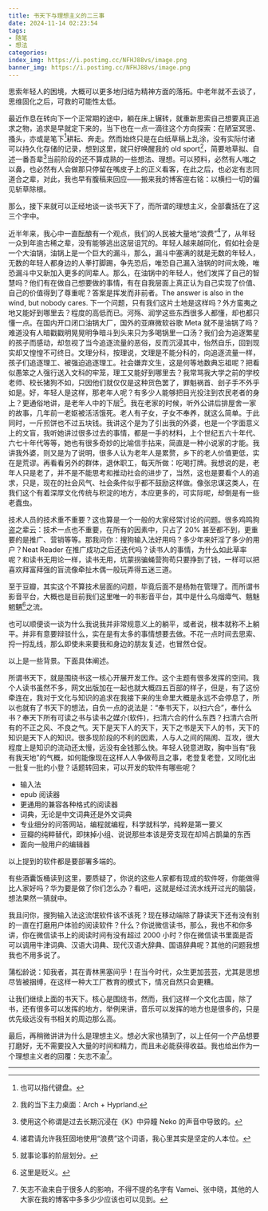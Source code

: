 ```yaml
---
title: 书天下与理想主义的二三事
date: 2024-11-14 02:23:54
tags:
- 随笔
- 想法
categories:
index_img: https://i.postimg.cc/NFHJ88vs/image.png
banner_img: https://i.postimg.cc/NFHJ88vs/image.png
---
```


思索年轻人的困境，大概可以更多地归结为精神方面的落拓。中老年就不去谈了，思维固化之后，可救的可能性太低。

最近作息在转向下一个正常期的途中，躺在床上辗转，就重新思索自己想要真正追求之物，追求是早就定下来的，当下也在一点一滴往这个方向探索：在陋室冥思、搔头，亦或是笔下[^1]耕耘、奔走。然而始终只是在白纸草稿上乱涂，没有实际付诸可以持久化存储的记录，想到这里，就只好唤醒我的 old sport[^2]，简要地草拟、自述一番吾辈[^3]当前阶段的还不算成熟的一些想法、理想。可以预料，必然有人嗤之以鼻，也必然有人会做那只停留在嘴皮子上的正义看客，在此之后，也必定有志同道合之辈，对此，我也早有腹稿来回应——搬来我的博客座右铭：以横扫一切的偏见斩草除根。

那么，接下来就可以正经地谈一谈书天下了，而所谓的理想主义，全部囊括在了这三个字中。

近半年来，我心中一直酝酿有一个观点，我们的人民被大量地“浪费”[^4]了，从年轻一众到年逾古稀之辈，没有能够逃出这层诅咒的。年轻人越来越同化，假如社会是一个大油锅，油锅上是一个巨大的漏斗，那么，漏斗中塞满的就是无数的年轻人，无数的年轻人都身边的人拳打脚踢，争先恐后，唯恐自己漏入油锅的时间太晚，唯恐漏斗中又新加入更多的同辈人。那么，在油锅中的年轻人，他们发挥了自己的智慧吗？他们有在做自己想要做的事情，有在自我层面上真正认为自己实现了价值、自己的价值得到了尊重呢？答案是挥发而非前者。The answer is also in the wind, but nobody cares. 下一个问题，只有我们这片土地是这样吗？外方蛮夷之地又能好到哪里去？程度的高低而已。河殇、润学这些东西很多人都懂，却也都只懂一点。在国内开口闭口油锅大厂，国外的亚麻微软谷歌 Meta 就不是油锅了吗？难道没有人暗戳戳明晃晃明争暗斗到头来只为多喝锅里一口汤？我们会为追逐繁星的孩子而感动，却忽视了当今追逐流量的恶俗，反而沉浸其中，怡然自乐，回到现实却又惶惶不可终日。文理分科，按理说，文理是不能分科的，向追逐流量一样，孩子们追逐理工、被强迫追逐理工。社会嫌弃文生，这是何等地数典忘祖呢？把看似愚笨之人强行送入文科的牢笼，理工又能好到哪里去？我常骂我大学之前的学校老师、校长猪狗不如，只因他们就仅仅是这种货色罢了，罪魁祸首、刽子手不外乎如是。好，年轻人是这样，那老年人呢？有多少人能够把目光投注到农民老者的身上？更通俗地讲，是老年人中的下层[^5]。我在老家的时候，听外公讲后排屋舍一家的故事，几年前一老妪被活活饿死。老人有子女，子女不奉养，就这么简单。于此同时，一斤煎饼也不过五块钱。我讲这个是为了引出我的外婆，也是一个字面意义上的文盲，我听她讲过很多过去的事情，都是一手的材料，上个世纪五六十年代、六七十年代等等，她也有很多奇妙的比喻信手拈来，简直是一种小说家的才能。我讲我外婆，则又是为了说明，很多人认为老年人是累赘，乡下的老人价值更低，实在是荒谬。再看看另外的群体，退休职工，每天所做：吃喝打牌。我想说的是，老年人只是老了，并不是不能思考和推动社会的进步了，当然，这也是要看个人的追求，只是，现在的社会风气、社会条件似乎都不鼓励这样做。像张忠谋这类人，在我们这个有着深厚文化传统与积淀的地方，本应更多的，可实际呢，却倒是有一些老蠹虫。

技术人员的技术重不重要？这也算是一个一般的大家经常讨论的问题。很多鸡鸣狗盗之辈云：技术一点也不重要，在所有的因素中，只占了 20% 甚至都不到，更重要的是推广、营销等等。那我问你：搜狗输入法好用吗？多少年来奸淫了多少的用户？Neat Reader 在推广成功之后还迭代吗？读书人的事情，为什么如此草率呢？和读书无用论一样，读书无用，坑蒙拐骗蝇营狗苟只要挣到了钱，一样可以把喜欢拜富拜强的盲流像牵扯木偶一般玩弄得五迷三道。

至于豆瓣，其实这个不算技术层面的问题，毕竟后面不是杨勃在管理了。而所谓书影音平台，大概也是目前我们这里唯一的书影音平台，其中是什么乌烟瘴气、魑魅魍魉[^6]之流。

也可以顺便谈一谈为什么我说我并非常规意义上的躺平，或者说，根本就称不上躺平。并非有意要辩驳什么，实在是有太多的事情想要去做。不花一点时间去思索、捋一捋乱线，那么即使未来要我和身边的朋友复述，也冒然仓促。

以上是一些背景。下面具体阐述。

所谓书天下，就是围绕书这一核心开展开发工作。这个主题有很多发挥的空间。我个人读书虽然不多，网文出版加在一起也就大概四五百部的样子，但是，有了这份牵连在，我对于文化与知识的追求在我接下来的生命里大概是永远不会停息了，所以也就有了书天下的想法，自负一点的说法是：“奉书天下，以扫六合”，奉什么书？奉天下所有可读之书与读书之媒介(软件)，扫清六合的什么东西？扫清六合所有的不正之风、不良之气。天下是天下人的天下，天下之书是天下人的书，天下的知识是天下人的知识。很多现阶段的不利的因素，人与人之间的隔阂、互攻，很大程度上是知识的流动还太慢，远没有金钱那么快。年轻人锐意进取，胸中当有“我有我天地”的气概，如何能像现在这样人人争做苟且之事，老登复老登，又同化出一批复一批的小登？话题转回来，可以开发的软件有哪些呢？

- 输入法
- epub 阅读器
- 更通用的兼容各种格式的阅读器
- 词典，无论是中文词典还是外文词典
- 专业细分的问答网站，编程就编程，科学就科学，纯粹是第一要义
- 豆瓣的纯粹替代，即抹掉小组、说说那些本该是旁支现在却鸠占鹊巢的东西
- 面向一般用户的编辑器

以上提到的软件都是要部署多端的。

有些酒囊饭桶读到这里，要质疑了，你说的这些人家都有现成的软件呀，你能做得比人家好吗？华为要是做了你们怎么办？看吧，这就是经过流水线开过光的脑袋，想法果然一猜就中。

我且问你，搜狗输入法这流氓软件该不该死？现在移动端除了静读天下还有没有别的一直在打磨用户体验的阅读软件？什么？你说微信读书，那么，我也不和你多讲，你在微信读书上的阅读时间有没有超过 2000 小时？你在微信读书里面是否可以调用牛津词典、汉语大词典、现代汉语大辞典、国语辞典呢？其他的问题我想我也不用多说了。

蒲松龄说：知我者，其在青林黑塞间乎！在当今时代，众生更加芸芸，尤其是思想尽皆被捆缚，在这样一种大工厂教育的模式下，情况自然只会更糟。

让我们继续上面的书天下。核心是围绕书，然而，我们这样一个文化古国，除了书，还有很多可以发挥的地方，举例来讲，音乐可以发挥的地方也是很多的，只是优先级远没有书相关的周边那么高。

最后，再稍微讲讲为什么是理想主义。想必大家也猜到了，以上任何一个产品想要打磨好，无不需要投入大量的时间和精力，而且未必能获得收益。我也给出作为一个理想主义者的回覆：矢志不渝[^7]。

----------

[^1]: 也可以指代键盘。
[^2]: 我的当下主力桌面：Arch + Hyprland.
[^3]: 使用这个称谓是过去长期沉浸在《K》中异瞳 Neko 的声音中导致的。
[^4]: 诸君请允许我狂固地使用“浪费”这个词语，我心里其实是坚定的人本位。
[^5]: 就事论事的阶层划分。
[^6]: 这里是贬义。
[^7]: 矢志不渝来自于很多人的影响，不得不提的名字有 Vamei、张中晓，其他的人大家在我的博客中多多少少应该也可以见到。


